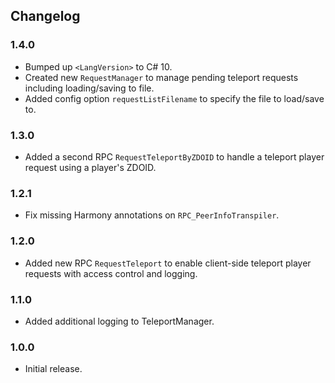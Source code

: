 ## Changelog

### 1.4.0

  * Bumped up `<LangVersion>` to C# 10.
  * Created new `RequestManager` to manage pending teleport requests including loading/saving to file.
  * Added config option `requestListFilename` to specify the file to load/save to.

### 1.3.0

  * Added a second RPC `RequestTeleportByZDOID` to handle a teleport player request using a player's ZDOID.

### 1.2.1

  * Fix missing Harmony annotations on `RPC_PeerInfoTranspiler`.

### 1.2.0

  * Added new RPC `RequestTeleport` to enable client-side teleport player requests with access control and logging.

### 1.1.0

  * Added additional logging to TeleportManager.

### 1.0.0

  * Initial release.